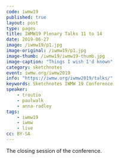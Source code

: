 ```yaml
---
code: iwmw19
published: true
layout: post
type: pages
title: IWMW19 Plenary Talks 11 to 14
date: 2019-06-27
image: /iwmw19/p1.jpg
image-original: /iwmw19/p1.jpg
image-thumb: /iwmw19/iwmw19-thumb.jpg
image-caption: "Things I wish I'd known"
category: sketchnotes
event: iwmw.org/iwmw2019
info: "https://iwmw.org/iwmw2019/talks/"
keywords: Sketchnotes IWMW 19 Conference
speaker:
    - troutio
    - paulwalk
    - anna-radley
tags:
    - iwmw19
    - iwmw
    - live
cc: BY-SA
---
```

The closing session of the conference.
